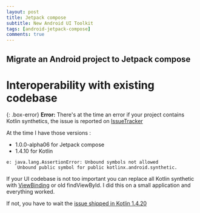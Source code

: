 ```yaml
---
layout: post
title: Jetpack compose
subtitle: New Android UI Toolkit
tags: [android-jetpack-compose]
comments: true 
---
```

 
## Migrate an Android project to Jetpack compose

# Interoperability with existing codebase

{: .box-error}
**Error:** There's at the time an error if your project contains Kotlin synthetics, 
the issue is reported on [IssueTracker](https://issuetracker.google.com/issues/166927559)

At the time I have those versions :

- 1.0.0-alpha06 for Jetpack compose
- 1.4.10 for Kotlin

~~~
e: java.lang.AssertionError: Unbound symbols not allowed
    Unbound public symbol for public kotlinx.android.synthetic.
~~~

If your UI codebase is not too important you can replace all Kotlin synthetic with [ViewBinding](https://developer.android.com/topic/libraries/view-binding) or old findViewById. 
I did this on a small application and everything worked.

If not, you have to wait the [issue shipped in Kotlin 1.4.20](https://github.com/JetBrains/kotlin/pull/3726)